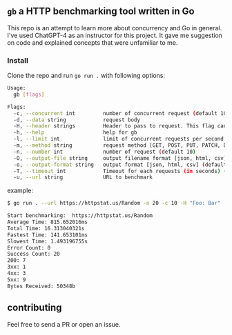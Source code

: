 ## `gb` a HTTP benchmarking tool written in Go

This repo is an attempt to learn more about concurrency and Go in general.
I've used ChatGPT-4 as an instructor for this project. It gave me suggestion on
code and explained concepts that were unfamiliar to me. 


### Install

Clone the repo and run `go run .` with following options:

```bash
Usage:
  gb [flags]

Flags:
  -c, --concurrent int         number of concurrent request (default 10)
  -d, --data string            request body
  -H, --header strings         Header to pass to request. This flag can be used multiple times
  -h, --help                   help for gb
  -l, --limit int              limit of concurrent requests per second (default 10)
  -m, --method string          request method [GET, POST, PUT, PATCH, DELETE] (default "GET")
  -n, --number int             number of request (default 10)
  -O, --output-file string     output filename format [json, html, csv] (default "gb")
  -o, --output-format string   output format [json, html, csv] (default "std")
  -T, --timeout int            Timeout for each requests (in seconds) (default 30)
  -u, --url string             URL to benchmark

```

example:

```bash
$ go run . --url https://httpstat.us/Random -n 20 -c 10 -H "Foo: Bar"

Start benchmarking:  https://httpstat.us/Random
Average Time: 815.652016ms
Total Time: 16.313040321s
Fastest Time: 141.653101ms
Slowest Time: 1.493196755s
Error Count: 0
Success Count: 20
200: 7
3xx: 1
4xx: 3
5xx: 9
Bytes Received: 50348b


```


## contributing

Feel free to send a PR or open an issue.
